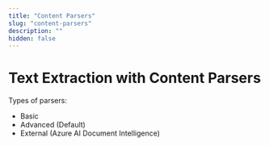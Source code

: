 ```yaml
---
title: "Content Parsers"
slug: "content-parsers"
description: ""
hidden: false
---
```


# Text Extraction with Content Parsers


Types of parsers:

- Basic
- Advanced (Default)
- External (Azure AI Document Intelligence)

